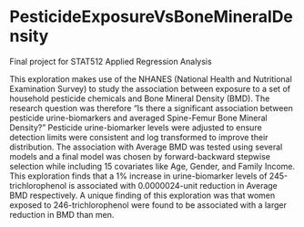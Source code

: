 # PesticideExposureVsBoneMineralDensity
Final project for STAT512 Applied Regression Analysis

This exploration makes use of the NHANES (National Health and Nutritional Examination Survey) to
study the association between exposure to a set of household pesticide chemicals and Bone Mineral
Density (BMD). The research question was therefore “Is there a significant association between
pesticide urine-biomarkers and averaged Spine-Femur Bone Mineral Density?”
Pesticide urine-biomarker levels were adjusted to ensure detection limits were consistent and log
transformed to improve their distribution. The association with Average BMD was tested using several
models and a final model was chosen by forward-backward stepwise selection while including 15
covariates like Age, Gender, and Family Income.
This exploration finds that a 1% increase in urine-biomarker levels of 245-trichlorophenol is associated
with 0.0000024-unit reduction in Average BMD respectively. A unique finding of this exploration was
that women exposed to 246-trichlorophenol were found to be associated with a larger reduction in
BMD than men.
